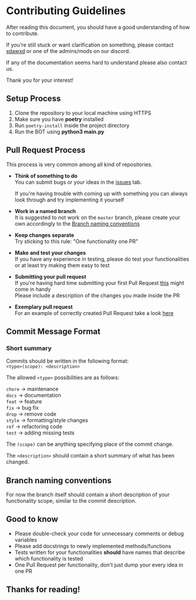 # Contributing Guidelines

After reading this document, you should have a good understanding of how to contribute.

If you're still stuck or want clarification on something, please contact [xdawxd](https://github.com/xdawxd) or one of the admins/mods on our discord.

If any of the documentation seems hard to understand please also contact us.

Thank you for your interest!

## Setup Process

1. Clone the repository to your local machine using HTTPS
2. Make sure you have **poetry** installed
3. Run `poetry-install` inside the project directory
4. Run the BOT using **python3 main.py**

## Pull Request Process

This process is very common among all kind of repositories.

- **Think of something to do**  
    You can submit bugs or your ideas in the [issues](https://github.com/xdawxd/TEL-DC-BOT/issues) tab.
    
    If you're having trouble with coming up with something you can always look through and try implementing it yourself

    
- **Work in a named branch**  
    It is suggested to not work on the `master` branch, please create your own accordingly to the [Branch naming conventions](#branch-naming-conventions)  


- **Keep changes separate**  
    Try sticking to this rule: "One functionality one PR"


- **Make and test your changes**  
    If you have any experience in testing, please do test your functionalities or at least try making them easy to test


- **Submitting your pull request**  
    If you're having hard time submitting your first Pull Request [this](https://docs.github.com/en/pull-requests/collaborating-with-pull-requests/proposing-changes-to-your-work-with-pull-requests/about-pull-requests) might come in handy   
    Please include a description of the changes you made inside the PR


- **Exemplary pull request**  
    For an example of correctly created Pull Request take a look [here](https://github.com/xdawxd/TEL-DC-BOT/pull/1)

## Commit Message Format

### Short summary
Commits should be written in the following format:  
`<type>(scope): <description>`

The allowed `<type>` possibilities are as follows:

`chore` -> maintenance  
`docs` -> documentation  
`feat` -> feature  
`fix` -> bug fix  
`drop` -> remove code  
`style` -> formatting/style changes  
`ref` -> refactoring code  
`test` -> adding missing tests

The `(scope)` can be anything specifying place of the commit change.

The `<description>` should contain a short summary of what has been changed.

## Branch naming conventions

For now the branch itself should contain a short description of your functionality scope, similar to the commit description.

## Good to know

- Please double-check your code for unnecessary comments or debug variables  
- Please add docstrings to newly implemented methods/functions
- Tests written for your functionalities **should** have names that describe which functionality is tested
- One Pull Request per functionality, don't just dump your every idea in one PR

## Thanks for reading!
